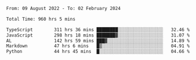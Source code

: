 
<!--START_SECTION:waka-->

```txt
From: 09 August 2022 - To: 02 February 2024

Total Time: 960 hrs 5 mins

TypeScript        311 hrs 36 mins ████████░░░░░░░░░░░░░░░░░   32.46 %
JavaScript        298 hrs 18 mins ███████▓░░░░░░░░░░░░░░░░░   31.07 %
AL                142 hrs 59 mins ███▓░░░░░░░░░░░░░░░░░░░░░   14.89 %
Markdown          47 hrs 6 mins   █▒░░░░░░░░░░░░░░░░░░░░░░░   04.91 %
Python            44 hrs 45 mins  █░░░░░░░░░░░░░░░░░░░░░░░░   04.66 %
```

<!--END_SECTION:waka-->











